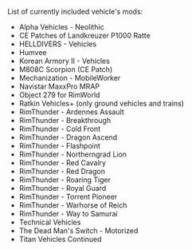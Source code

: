 List of currently included vehicle's mods:

- Alpha Vehicles - Neolithic
- CE Patches of Landkreuzer P1000 Ratte
- HELLDIVERS - Vehicles
- Humvee
- Korean Armory II - Vehicles
- M808C Scorpion (CE Patch)
- Mechanization - MobileWorker
- Navistar MaxxPro MRAP
- Object 279 for RimWorld
- Ratkin Vehicles+ (only ground vehicles and trains)
- RimThunder - Ardennes Assault
- RimThunder - Breakthrough
- RimThunder - Cold Front
- RimThunder - Dragon Ascend
- RimThunder - Flashpoint
- RimThunder - Northerngrad Lion
- RimThunder - Red Cavalry
- RimThunder - Red Dragon
- RimThunder - Roaring Tiger
- RimThunder - Royal Guard
- RimThunder - Torrent Pioneer
- RimThunder - Warhorse of Reich
- RimThunder - Way to Samurai
- Technical Vehicles
- The Dead Man's Switch - Motorized
- Titan Vehicles Continued
